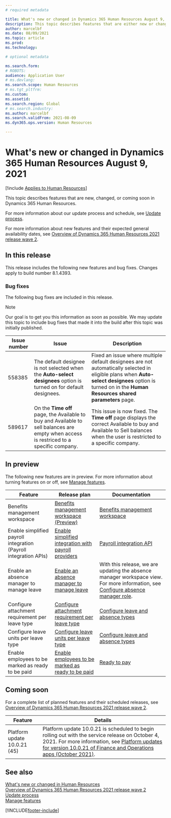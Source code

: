 ```yaml
---
# required metadata

title: What's new or changed in Dynamics 365 Human Resources August 9, 2021
description: This topic describes features that are either new or changed in Microsoft Dynamics 365 Human Resources for August 9, 2021.
author: marcelbf
ms.date: 08/09/2021
ms.topic: article
ms.prod:
ms.technology:

# optional metadata

ms.search.form:
# ROBOTS:
audience: Application User
# ms.devlang:
ms.search.scope: Human Resources
# ms.tgt_pltfrm:
ms.custom:
ms.assetid:
ms.search.region: Global
# ms.search.industry:
ms.author: marcelbf
ms.search.validFrom: 2021-08-09
ms.dyn365.ops.version: Human Resources

---
```


# What's new or changed in Dynamics 365 Human Resources August 9, 2021

[!include [Applies to Human Resources](../includes/applies-to-hr.md)]

This topic describes features that are new, changed, or coming soon in Dynamics 365 Human Resources.

For more information about our update process and schedule, see [Update process](hr-admin-setup-update-process.md).

For more information about new features and their expected general availability dates, see [Overview of Dynamics 365 Human Resources 2021 release wave 2](/dynamics365-release-plan/2021wave2/human-resources/dynamics365-human-resources/).

## In this release

This release includes the following new features and bug fixes. Changes apply to build number 8.1.4393.

### Bug fixes

The following bug fixes are included in this release.

> [!NOTE]
> Our goal is to get you this information as soon as possible. We may update this topic to include bug fixes that made it into the build after this topic was initially published.

| Issue number | Issue |  Description |
| --- | --- | --- |
| 558385 | The default designee is not selected when the **Auto-select designees** option is turned on for default designees. | Fixed an issue where multiple default designees are not automatically selected in eligible plans when **Auto-select designees** option is turned on in the **Human Resources shared parameters** page. |
| 589617 | On the **Time off** page, the Available to buy and Available to sell balances are empty when access is restriced to a specific company. | This issue is now fixed. The **Time off** page displays the correct Available to buy and Available to Sell balances when the user is restricted to a specific company. |

## In preview

The following new features are in preview. For more information about turning features on or off, see [Manage features](hr-admin-manage-features.md).

| Feature | Release plan | Documentation |
| --- | --- | --- |
| Benefits management workspace | [Benefits management workspace (Preview)](/dynamics365-release-plan/2020wave2/human-resources/dynamics365-human-resources/benefits-management-workspace) | [Benefits management workspace](hr-benefits-management-workspace.md) |
| Enable simplified payroll integration (Payroll integration APIs) | [Enable simplified integration with payroll providers](/dynamics365-release-plan/2021wave1/human-resources/dynamics365-human-resources/enable-simplified-integration-payroll-providers) | [Payroll integration API](hr-admin-integration-payroll-api-introduction.md)|
|  Enable an absence manager to manage leave | [Enable an absence manager to manage leave](/dynamics365-release-plan/2021wave1/human-resources/dynamics365-human-resources/enable-absence-manager-manage-leave) | With this release, we are updating the absence manager workspace view. For more information, see [Configure absence manager role](https://go.microsoft.com/fwlink/?linkid=2168107).|
|  Configure attachment requirement per leave type | [Configure attachment requirement per leave type](/dynamics365-release-plan/2021wave1/human-resources/dynamics365-human-resources/mandate-attachments-specific-leave-types) |[Configure leave and absence types](https://go.microsoft.com/fwlink/?linkid=2168108)|
|  Configure leave units per leave type | [Configure leave units per leave type](/dynamics365-release-plan/2021wave1/human-resources/dynamics365-human-resources/configure-leave-units-per-leave-type) |[Configure leave and absence types](https://go.microsoft.com/fwlink/?linkid=2168215)|
| Enable employees to be marked as ready to be paid | [Enable employees to be marked as ready to be paid](/dynamics365-release-plan/2021wave1/human-resources/dynamics365-human-resources/enable-employees-be-marked-as-ready-pay) | [Ready to pay](/dynamics365/human-resources/hr-compensation-payroll) |

## Coming soon

For a complete list of planned features and their scheduled releases, see [Overview of Dynamics 365 Human Resources 2021 release wave 2](/dynamics365-release-plan/2021wave2/human-resources/dynamics365-human-resources/).

| Feature | Details |
| --- | --- |
| Platform update 10.0.21 (45) | Platform update 10.0.21 is scheduled to begin rolling out with the service release on October 4, 2021. For more information, see [Platform updates for version 10.0.21 of Finance and Operations apps (October 2021)](/dynamics365/fin-ops-core/dev-itpro/get-started/whats-new-platform-updates-10-0-21). |

## See also

[What's new or changed in Human Resources](hr-admin-whats-new.md)</br>
[Overview of Dynamics 365 Human Resources 2021 release wave 2](/dynamics365-release-plan/2021wave2/human-resources/dynamics365-human-resources/)</br>
[Update process](hr-admin-setup-update-process.md)</br>
[Manage features](hr-admin-manage-features.md)

[!INCLUDE[footer-include](../includes/footer-banner.md)]
